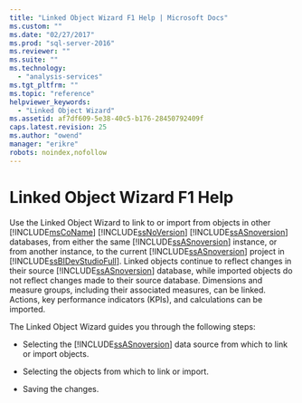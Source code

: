 ```yaml
---
title: "Linked Object Wizard F1 Help | Microsoft Docs"
ms.custom: ""
ms.date: "02/27/2017"
ms.prod: "sql-server-2016"
ms.reviewer: ""
ms.suite: ""
ms.technology: 
  - "analysis-services"
ms.tgt_pltfrm: ""
ms.topic: "reference"
helpviewer_keywords: 
  - "Linked Object Wizard"
ms.assetid: af7df609-5e38-40c5-b176-28450792409f
caps.latest.revision: 25
ms.author: "owend"
manager: "erikre"
robots: noindex,nofollow
---
```

# Linked Object Wizard F1 Help
  Use the Linked Object Wizard to link to or import from objects in other [!INCLUDE[msCoName](../a9notintoc/includes/msconame-md.md)] [!INCLUDE[ssNoVersion](../a9notintoc/includes/ssnoversion-md.md)] [!INCLUDE[ssASnoversion](../a9notintoc/includes/ssasnoversion-md.md)] databases, from either the same [!INCLUDE[ssASnoversion](../a9notintoc/includes/ssasnoversion-md.md)] instance, or from another instance, to the current [!INCLUDE[ssASnoversion](../a9notintoc/includes/ssasnoversion-md.md)] project in [!INCLUDE[ssBIDevStudioFull](../a9notintoc/includes/ssbidevstudiofull-md.md)]. Linked objects continue to reflect changes in their source [!INCLUDE[ssASnoversion](../a9notintoc/includes/ssasnoversion-md.md)] database, while imported objects do not reflect changes made to their source database. Dimensions and measure groups, including their associated measures, can be linked. Actions, key performance indicators (KPIs), and calculations can be imported.  
  
 The Linked Object Wizard guides you through the following steps:  
  
-   Selecting the [!INCLUDE[ssASnoversion](../a9notintoc/includes/ssasnoversion-md.md)] data source from which to link or import objects.  
  
-   Selecting the objects from which to link or import.  
  
-   Saving the changes.  
  
  